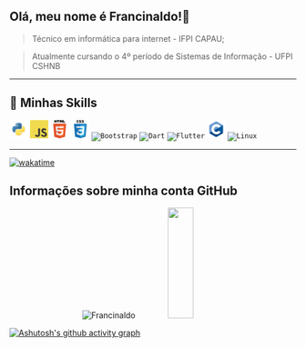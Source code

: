 ## Olá, meu nome é <strong>Francinaldo!</strong>👋

> Técnico em informática para internet - IFPI CAPAU;

> Atualmente cursando o 4º período de Sistemas de Informação - UFPI CSHNB

----

## 🚀 Minhas Skills

<code><img height="32" src="https://raw.githubusercontent.com/github/explore/80688e429a7d4ef2fca1e82350fe8e3517d3494d/topics/python/python.png" alt="Python"/></code>
<code><img height="32" src="https://raw.githubusercontent.com/github/explore/80688e429a7d4ef2fca1e82350fe8e3517d3494d/topics/javascript/javascript.png" alt="Javascript"/></code>
<code><img height="32" src="https://raw.githubusercontent.com/github/explore/80688e429a7d4ef2fca1e82350fe8e3517d3494d/topics/html/html.png" alt="HTML5"/></code>
<code><img height="32" src="https://raw.githubusercontent.com/github/explore/80688e429a7d4ef2fca1e82350fe8e3517d3494d/topics/css/css.png" alt="CSS"/></code>
<code><img height="32" src="https://upload.wikimedia.org/wikipedia/commons/thumb/b/b2/Bootstrap_logo.svg/2560px-Bootstrap_logo.svg.png" alt="Bootstrap"/></code>
<code><img height="32" src="https://upload.wikimedia.org/wikipedia/commons/c/c6/Dart_logo.png" alt="Dart"/></code>
<code><img height="32" src="https://storage.googleapis.com/cms-storage-bucket/0dbfcc7a59cd1cf16282.png" alt="Flutter"/></code>
<code><img height="32" src="https://raw.githubusercontent.com/github/explore/f3e22f0dca2be955676bc70d6214b95b13354ee8/topics/c/c.png" alt="C"/></code>
<code><img height="32" src="https://logospng.org/download/linux/linux-512.png" alt="Linux"/></code>



---

[![wakatime](https://wakatime.com/badge/user/018b6902-baf0-4d5b-a35c-a2c92533a96d.svg)](https://wakatime.com/@018b6902-baf0-4d5b-a35c-a2c92533a96d)

## Informações sobre minha conta GitHub
<div align="center">
  <img width="49%" height="195px" src="https://github-readme-stats.vercel.app/api?username=FrancinaldoSB&show_icons=true&count_private-true&hide_border=true&title_color=596087&icon_color=596087&text_color=ffffff&bg_color=0d1117" alt=Francinaldo Barbosa Github Stats" />
<img width="30%" height="195px" src="https://github-readme-stats.vercel.app/api/top-langs/?username=FrancinaldoSB&layout=compact&hide_border=true&title_color=596087&text_color=ffffff&bg_color=0d1117" />
</div>

[![Ashutosh's github activity graph](https://github-readme-activity-graph.vercel.app/graph?username=FrancinaldoSB&bg_color=0d1117&color=ffffff&line=596087&point=596087&area=true&hide_border=true)](https://github.com/ashutosh00710/github-readme-activity-graph)

